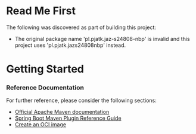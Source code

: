 # Read Me First
The following was discovered as part of building this project:

* The original package name 'pl.pjatk.jaz-s24808-nbp' is invalid and this project uses 'pl.pjatk.jazs24808nbp' instead.

# Getting Started

### Reference Documentation
For further reference, please consider the following sections:

* [Official Apache Maven documentation](https://maven.apache.org/guides/index.html)
* [Spring Boot Maven Plugin Reference Guide](https://docs.spring.io/spring-boot/docs/3.1.1/maven-plugin/reference/html/)
* [Create an OCI image](https://docs.spring.io/spring-boot/docs/3.1.1/maven-plugin/reference/html/#build-image)

